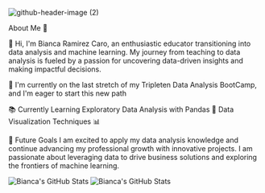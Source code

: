

![github-header-image (2)](https://github.com/mafaldad/mafaldad/assets/148830248/76b88683-2e76-4715-b08a-5e5adaff10a5)


About Me 🎉

👋 Hi, I'm Bianca Ramirez Caro, an enthusiastic educator transitioning into data analysis and machine learning. My journey from teaching to data analysis is fueled by a passion for uncovering data-driven insights and making impactful decisions.

🌱  I'm currently on the last stretch of my Tripleten Data Analysis BootCamp, and I'm eager to start this new path

📚 Currently Learning
Exploratory Data Analysis with Pandas 🐼
Data Visualization Techniques 📊


🚀 Future Goals
I am excited to apply my data analysis knowledge and continue advancing my professional growth with innovative projects. I am passionate about leveraging data to drive business solutions and exploring the frontiers of machine learning.



<img src="https://github-readme-streak-stats.herokuapp.com/?user=Bianca&theme=calm&hide_border=true" alt="Bianca's GitHub Stats" />

<img src="https://github-readme-stats.vercel.app/api/top-langs/?username=Bianca&theme=calm&show_icons=true&hide_border=true&layout=compact" alt="Bianca's GitHub Stats" />

